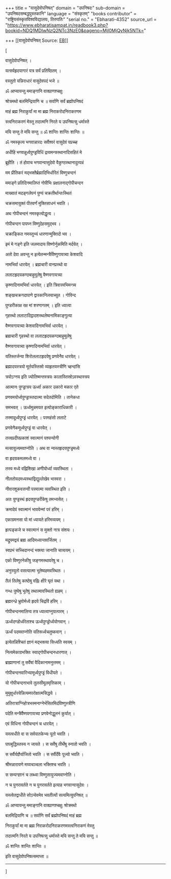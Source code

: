 +++
title = "वासुदेवोपनिषत्"
domain = "उपनिषदः"
sub-domain = "उपनिषदसम्बद्धपुस्तकानि"
language = "संस्कृतम्"
"books contributor" = "राष्ट्रियसंस्कृतविश्वविद्यालयः, तिरुपतिः"
"serial no." = "Ebharati-4352"
source_url = "https://www.ebharatisampat.in/readbook3.php?bookid=NDQ1MDIwNzQ2NTc3NzE0&pageno=MjI0MjQyNjk5NTk="

+++
[[वासुदेवोपनिषत्	Source: [EB](https://www.ebharatisampat.in/readbook3.php?bookid=NDQ1MDIwNzQ2NTc3NzE0&pageno=MjI0MjQyNjk5NTk=)]]

\[





वासुदेवोपनिषत् ।



यत्सर्वहृदयागारं यत्र सर्वं प्रतिष्ठितम् ।

वस्तुतो यन्निराधारं वासुदेवपदं भजे ॥

ॐ आप्यायन्तु ममाङ्गानि वाक्प्राणश्चक्षुः

श्रोत्रमथो बलमिन्द्रियाणि च ॥ सर्वाणि सर्वं ब्रह्मोपनिषदं

माहं ब्रह्म निराकुर्यां मा मा ब्रह्म निराकरोदनिराकरणम

स्त्वनिराकरणं मेस्तु तदात्मनि निरते य उपनिषत्सु धर्मास्ते

मयि सन्तु ते मयि सन्तु ॥ ॐ शान्तिः शान्तिः शान्तिः ॥

ॐ नमस्कृत्य भगवान्नारदः सर्वेश्वरं वासुदेवं पप्रच्च्ह

अधीहि भगवन्नूर्ध्वपुण्ड्रविधिं द्रव्यमन्त्रस्थानादिसहितं मे

ब्रूहीति । तं होवाच भगवान्वासुदेवो वैकुण्ठस्थानादुत्पन्नं

मम प्रीतिकरं मद्भक्तैर्ब्रह्मादिभिर्धारितं विष्णुचन्दनं

ममाङ्गे प्रतिदिनमालिप्तं गोपीभिः प्रक्षालनाद्गोपीचन्दन

माख्यातं मदङ्गलेपनं पुण्यं चक्रतीर्थान्तःस्थितं

चक्रसमायुक्तं पीतवर्णं मुक्तिसाधनं भवति ।

अथ गोपीचन्दनं नमस्कृत्वोद्धृत्य ।

गोपीचन्दन पापघ्न विष्णुदेहसमुद्भव ।

चक्राङ्कित नमस्तुभ्यं धारणान्मुक्तिदो भव ।

इमं मे गङ्गे इति जलमादाय विष्णोर्नुकमिति मर्दयेत् ।

अतो देवा अवन्तु न इत्येतन्मन्त्रैर्विष्णुगायत्र्या केशवादि

नामभिर्वा धारयेत् । ब्रह्मचारी वानप्रस्थो वा

ललाटहृदयकण्ठबाहूमूलेषु वैष्णवगायत्र्या

कृष्णादिनामभिर्वा धारयेत् । इति त्रिवारमभिमन्त्र्य

शङ्खचक्रगदापाणे द्वारकानिलयाच्युत । गोविन्द

पुण्डरीकाक्ष रक्ष मां शरणागतम् । इति ध्यात्वा

गृहस्थो ललाटादिद्वादशस्थलेष्वनामिकाङ्गुल्या

वैष्णवगायत्र्या केशवादिनामभिर्वा धारयेत् ।

ब्रह्मचारी गृहस्थो वा ललाटहृदयकण्ठबाहूमूलेषु

वैष्णवगायत्र्या कृष्णादिनामभिर्वा धारयेत् ।

यतिस्तर्जन्या शिरोललाटहृदयेषु प्रणवेनैव धारयेत् ।

ब्रह्मादयस्त्रयो मूर्तयस्तिस्रो व्याहृतयस्त्रीणि च्हन्दांसि

त्रयोऽग्नय इति ज्योतिष्मन्तस्त्रयः कालास्तिस्रोऽवस्थास्त्रय

आत्मानः पुण्ड्रात्रय ऊर्ध्वा अकार उकारो मकार एते

प्रणवमयोर्ध्वपुण्ड्रास्तदात्मा सदेतदोमिति । तानेकधा

समभवत् । ऊर्ध्वमुन्नमयत इत्योङ्काराधिकारी ।

तस्मादूर्ध्वपुण्ड्रं धारयेत् । परमहंसो ललाटे

प्रणवेनैकमूर्ध्वपुण्ड्रं वा धारयेत् ।

तत्त्वप्रदीपप्रकाशं स्वात्मानं पश्यन्योगी

मत्सायुज्यमवाप्नोति । अथ वा न्यस्तहृदयपुण्ड्रमध्ये

वा हृदयकमलमध्ये वा ।

तस्य मध्ये वह्निशिखा अणीयोर्ध्वा व्यवस्थिता ।

नीलतोयदमध्यस्थाद्विद्युल्लेखेव भास्वरा ।

नीवारशूकवत्तन्वी परमात्मा व्यवस्थित इति ।

अतः पुण्ड्रस्थं हृदयपुण्डरीकेषु तमभ्यसेत् ।

क्रमादेवं स्वात्मानं भावयेन्मां परं हरिम् ।

एकाग्रमनसा यो मां ध्यायते हरिमव्ययम् ।

हृत्पङ्कजे च स्वात्मानं स मुक्तो नात्र संशयः ।

मद्रूपमद्वयं ब्रह्म आदिमध्यान्तवर्जितम् ।

स्वप्रभं सच्चिदानन्दं भक्त्या जानाति चाव्ययम् ।

एको विष्णुरनेकीषु जङ्गमस्थावरेषु च ।

अनुस्युतो वसत्यात्मा भूतेष्वहमवस्थितः ।

तैलं तिलेषु काष्ठेषु वह्निः क्षीरे घृतं यथा ।

गन्धः पुष्पेषु भूतेषु तथात्मावस्थितो ह्यहम् ।

ब्रह्मरन्ध्रे भ्रुवोर्मध्ये हृदये चिद्रविं हरिम् ।

गोपीचन्दनमालिप्य तत्र ध्यात्वाप्नुयात्परम् ।

ऊर्ध्वदण्डोर्ध्वरेताश्च ऊर्ध्वपुण्ड्रोर्ध्वयोगवान् ।

ऊर्ध्वं पदमवाप्नोति यतिरूर्ध्वचतुष्कवान् ।

इत्येतन्निश्चितं ज्ञानं मद्भक्त्या सिध्यति स्वयम् ।

नित्यमेकाग्रभक्तिः स्याद्गोपीचन्दनधारणात् ।

ब्राह्माणानां तु सर्वेषां वैदिकानामनुत्तमम् ।

गोपीचन्दनवारिभ्यामूर्ध्वपुण्ड्रं विधीयते ।

यो गोपीचन्दनाभावे तुलसीमूलमृत्तिकाम् ।

मुमुक्षुर्धारयेन्नित्यमपरोक्षात्मसिद्धये ।

अतिरात्राग्निहोत्रभस्मनाग्नेर्भसितमिदंविष्णुस्त्रीणि

पदेति मन्त्रैर्वैष्णवगायत्र्या प्रणवेनोद्धूलनं कुर्यात् ।

एवं विधिना गोपीचन्दनं च धारयेत् ।

यस्त्वधीते वा स सर्वपातकेभ्यः पूतो भवति ।

पापबुद्धिस्तस्य न जायते । स सर्वेषु तीर्थेषु स्नातो भवति ।

स सर्वैर्यज्ञैर्याजितो भवति । स सर्वैर्देवैः पूज्यो भवति ।

श्रीमन्नारायणे मय्यचञ्चला भक्तिश्च भवति ।

स सम्यग्ज्ञानं च लब्ध्वा विष्णुसायुज्यमवाप्नोति ।

न च पुनरावर्तते न च पुनरावर्तते इत्याह भगवान्वासुदेवः ।

यस्त्वेतद्वाधीते सोऽप्येवमेव भवतीत्यों सत्यमित्युपनिषत् ॥

ॐ आप्यायन्तु ममाङ्गानि वाक्प्राणश्चक्षुः श्रोत्रमथो

बलमिद्रियाणि च ॥ सर्वाणि सर्वं ब्रह्मोपनिषदं माहं ब्रह्म

निराकुर्यां मा मा ब्रह्म निराकरोदनिराकरणमस्त्वनिराकणं मेस्तु

तदात्मनि निरते य उपनिषत्सु धर्मास्ते मयि सन्तु ते मयि सन्तु ॥

ॐ शान्तिः शान्तिः शान्तिः ॥

इति वासुदेवोपनिषत्समाप्ता ॥

---------------------------








\]
